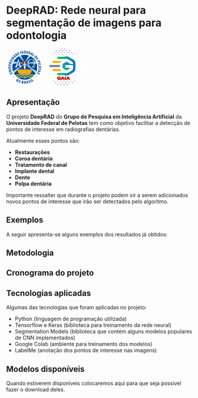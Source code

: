 # DeepRAD: Rede neural para segmentação de imagens para odontologia

 <img src="./Divulgacao/Imagens/icone_ufpel_192.png" width="100" height="100" style="border-radius:100px"> <img src="./Divulgacao/Imagens/icone_gaia_192.jpg" width="100" height="100" style="border-radius:100px">

<!--![](/Divulgacao/Imagens/icone_gaia_192.jpg)
![](/Divulgacao/Imagens/icone_ufpel_192.png)-->

## Apresentação

O projeto **DeepRAD** do **Grupo de Pesquisa em Inteligência Artificial** da **Universidade Federal de Pelotas** tem como objetivo facilitar a detecção de pontos de interesse em radiografias dentárias.

Atualmente esses pontos são:

- **Restaurações**
- **Coroa dentária**
- **Tratamento de canal**
- **Implante dental**
- **Dente**
- **Polpa dentária**

Importante ressalter que durante o projeto podem vir a serem adicionados novos pontos de interesse que irão ser detectados pelo algoritmo.

## Exemplos

A seguir apresenta-se alguns exemplos dos resultados já obtidos:

## Metodologia

## Cronograma do projeto

## Tecnologias aplicadas

Algumas das tecnologias que foram aplicadas no projeto:

- Python (linguagem de programação utilizada)
- Tensorflow e Keras (biblioteca para treinamento da rede neural)
- Segmentation Models (biblioteca que contém alguns modelos populares de CNN implementados)
- Google Colab (ambiente para treinamento dos modelos)
- LabelMe (anotação dos pontos de interesse nas imagens)

## Modelos disponíveis

Quando estiverem disponíveis colocaremos aqui para que seja possível fazer o download deles.